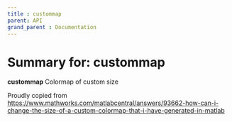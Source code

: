 ```yaml
---
title : custommap
parent: API
grand_parent : Documentation
---
```

# Summary for: **custommap**

**custommap** Colormap of custom size

Proudly copied from https://www.mathworks.com/matlabcentral/answers/93662-how-can-i-change-the-size-of-a-custom-colormap-that-i-have-generated-in-matlab

